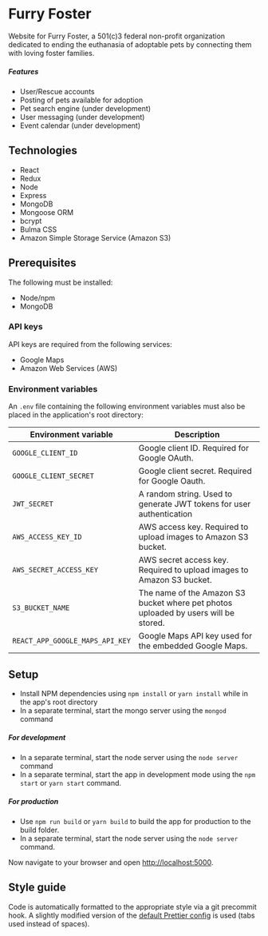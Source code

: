 # Furry Foster

Website for Furry Foster, a 501(c)3 federal non-profit organization dedicated to ending the euthanasia of adoptable pets by connecting them with loving foster families.

##### Features

- User/Rescue accounts
- Posting of pets available for adoption
- Pet search engine (under development)
- User messaging (under development)
- Event calendar (under development)

## Technologies

- React
- Redux
- Node
- Express
- MongoDB
- Mongoose ORM
- bcrypt
- Bulma CSS
- Amazon Simple Storage Service (Amazon S3)

## Prerequisites

The following must be installed:

- Node/npm
- MongoDB

### API keys

API keys are required from the following services:

- Google Maps
- Amazon Web Services (AWS)

### Environment variables

An `.env` file containing the following environment variables must also be placed in the application's root directory:

| Environment variable          | Description                                                                         |
| ------------------------------- | ----------------------------------------------------------------------------------- |
| `GOOGLE_CLIENT_ID`              | Google client ID. Required for Google OAuth.                                        |
| `GOOGLE_CLIENT_SECRET`          | Google client secret. Required for Google Oauth.                                    |
| `JWT_SECRET`                    | A random string. Used to generate JWT tokens for user authentication                |
| `AWS_ACCESS_KEY_ID`             | AWS access key. Required to upload images to Amazon S3 bucket.                      |
| `AWS_SECRET_ACCESS_KEY`         | AWS secret access key. Required to upload images to Amazon S3 bucket.               |
| `S3_BUCKET_NAME`                | The name of the Amazon S3 bucket where pet photos uploaded by users will be stored. |
| `REACT_APP_GOOGLE_MAPS_API_KEY` | Google Maps API key used for the embedded Google Maps.                              |

## Setup

- Install NPM dependencies using `npm install` or `yarn install` while in the app's root directory
- In a separate terminal, start the mongo server using the `mongod` command

##### For development

- In a separate terminal, start the node server using the `node server` command
- In a separate terminal, start the app in development mode using the `npm start` or `yarn start` command.

##### For production

- Use `npm run build` or `yarn build` to build the app for production to the build folder.
- In a separate terminal, start the node server using the `node server` command.

Now navigate to your browser and open <http://localhost:5000>.

## Style guide

Code is automatically formatted to the appropriate style via a git precommit hook. A slightly modified version of the [default Prettier config](https://prettier.io/docs/en/options.html) is used (tabs used instead of spaces).
